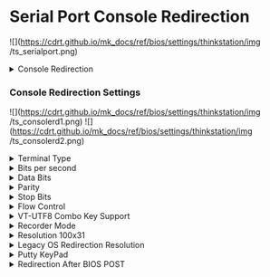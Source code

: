# Serial Port Console Redirection #

![](https://cdrt.github.io/mk_docs/ref/bios/settings/thinkstation/img
   /ts_serialport.png)
<!--![](https://cdrt.github.io/mk_docs/ref/bios/settings/thinkstation/img
   /amd_serialportconsoleredirection.png)-->

<details><summary>Console Redirection</summary>
Options:

1.  **Disabled** - Default.
2.  Enabled.
</details>

### Console Redirection Settings ###

![](https://cdrt.github.io/mk_docs/ref/bios/settings/thinkstation/img
   /ts_consolerd1.png)
![](https://cdrt.github.io/mk_docs/ref/bios/settings/thinkstation/img
   /ts_consolerd2.png)

<!--![](https://cdrt.github.io/mk_docs/ref/bios/settings/thinkstation/img
   /amd_consoleredirectionsettings.png)-->

<details><summary>Terminal Type</summary>

Options:

1. VT100
1. VT100+
1. VT-UTF8
1. **ANSI** - Default.

!!! info ""
    The following emulation types are available. <br> ANSI: Extended ASCII char set. <br> VT100: ASCII char set. <br> VT100+: Extends VT100 to support color, function keys, etc. <br> VT-UTF8: Uses UTF8 encoding to map Unicode chars onto 1 or more bytes.<br> 

<!-- | WMI Setting name | Values | SVP or SMP Req'd | AMD/Intel |
|:---|:---|:---|:---|
| ConsoleRedirection | setting_values | yes_no | both | -->

</details>

<details><summary>Bits per second</summary>

Select serial port transmission speed. The speed must be matched on the other side. Long or noisy lines may require lower speeds.

Options:

1. 9600
1. 19200
1. 38400
1. 57600
1. **115200**

<!-- | WMI Setting name | Values | SVP or SMP Req'd | AMD/Intel |
|:---|:---|:---|:---|
| BitsPerSecond | setting_values | yes_no | both | -->

</details>

<details><summary>Data Bits</summary>

Options:

1. **8** - Default.
1. 7

<!-- | WMI Setting name | Values | SVP or SMP Req'd | AMD/Intel |
|:---|:---|:---|:---|
| DataBits | setting_values | yes | AMD | -->

</details>

<details><summary>Parity</summary>

Send parity bit with the data bits to detect some transmission errors.

Options:

1.  **Disabled** - Default.
2.  Enabled.

!!! info ""
    Details below. <br> Even: parity bit is 0 if the num of 1's in the data bits is even. <br> Odd: parity bit is 1 if the num of 1's in the data bits is odd. <br> Mark: parity bit is always 1. <br> Space: Parity bit is always 0. <br> 

!!! info ""
    Mark and Space Parity do not allow for error detection.  They can be used as an additional data bit.

<!-- | WMI Setting name | Values | SVP or SMP Req'd | AMD/Intel |
|:---|:---|:---|:---|
| ParityMode | setting_values | yes | AMD | -->

</details>

<details><summary>Stop Bits</summary>

Stop bits indicate the end of a serial data packet. (A start bit indicates the beginning). The standard setting is 1 stop bit. Communication with slow devices may require more than 1 stop bit.

Options:

1.  **1** - Default.
2.  2.

<!-- | WMI Setting name | Values | SVP or SMP Req'd | AMD/Intel |
|:---|:---|:---|:---|
| StopBits | setting_values | yes | AMD | -->

</details>

<details><summary>Flow Control</summary>
Flow control can prevent data loss from buffer overflow. When
sending data, if the receiving buffers are full, a 'stop' signal can
be sent to stop the data flow. Once the buffers are empty, a 'start'
signal can be sent to re-start the flow. Hardware flow control uses
two wires to send start/stop signals.

Options:

1.  **None** - Default.
2.  Hardware RTS/CTS
</details>

<details><summary>VT-UTF8 Combo Key Support</summary>
Enables VT-UTF8 Combination Key Support for ANSI/VT100 terminals.

Options:

1.  **Enabled** - Default.
2.  Disabled
</details>

<details><summary>Recorder Mode</summary>
With this mode enabled only text will be sent. This is to capture
Terminal data.

Options:

1.  **Disabled** - Default.
2.  Enabled
</details>

<details><summary>Resolution 100x31</summary>
Enables or disables extended terminal resolution.

Options:

1.  **Disabled** - Default.
2.  Enabled
</details>

<details><summary>Legacy OS Redirection Resolution</summary>
On Legacy OS, the Number of Rows and Columns supported
redirection.

Options:

1.  **80x24** - Default.
2.  80x26
</details>

<details><summary>Putty KeyPad</summary>
Select FunctionKey and KeyPad on Putty.

Options:

1.  **VT100** - Default.
2.  Linux
3.  XTERMR5
4.  SCO
5.  ESCN
6.  VT401
</details>

<details><summary>Redirection After BIOS POST</summary>
The Settings specify if BootLoader is selected then Legacy
console redirection is disabled before booting to Legacy OS.
Default value is Always Enable which means Legacy console
Redirection is enabled for Legacy OS.

Options:

1.  **Always Enable** - Default.
2.  BootLoader
</details>
